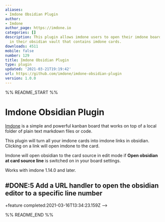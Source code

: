 ```yaml
---
aliases:
- Imdone Obsidian Plugin
author:
- Imdone
author_page: https://imdone.io
categories: []
description: This plugin allows imdone users to open their imdone board from a document
  in their obsidian vault that contains imdone cards.
downloads: 4511
mobile: false
number: 129
title: Imdone Obsidian Plugin
type: plugin
updated: '2021-03-21T19:19:42'
url: https://github.com/imdone/imdone-obsidian-plugin
version: 1.0.0
---
```


%% README_START %%

Imdone Obsidian Plugin
====

[Imdone](https://imdone.io) is a simple and powerful kanban board that works on top of a local folder of plain text markdown files or code.

This plugin will turn all your imdone cards into imdone links in obsidian. Clicking on a link will open imdone to the card.

Imdone will open obsidian to the card source in edit mode if **Open obsidian at card source line** is switched on in your board settings.

Works with imdone 1.14.0 and later.

<!-- 
# [Resources](#NOTE:10)
<card>
- [Open in finder](/)
- [imdone/imdone-obsidian-plugin](https://github.com/imdone/imdone-obsidian-plugin)
- [obsidianmd/obsidian-sample-plugin](https://github.com/obsidianmd/obsidian-sample-plugin)

<!--
created:2021-03-15T13:25:07.843Z
-->
</card>

## #DONE:5 Add a URL handler to open the obsidian editor to a specific line number
<card>

+feature completed:2021-03-16T13:34:23.159Z
</card>
-->

<!-- ## Obsidian Sample Plugin

This is a sample plugin for Obsidian (https://obsidian.md).

This project uses Typescript to provide type checking and documentation.
The repo depends on the latest plugin API (obsidian.d.ts) in Typescript Definition format, which contains TSDoc comments describing what it does.

**Note:** The Obsidian API is still in early alpha and is subject to change at any time!

This sample plugin demonstrates some of the basic functionality the plugin API can do.
- Changes the default font color to red using `styles.css`.
- Adds a ribbon icon, which shows a Notice when clicked.
- Adds a command "Open Sample Modal" which opens a Modal.
- Adds a plugin setting tab to the settings page.
- Registers a global click event and output 'click' to the console.
- Registers a global interval which logs 'setInterval' to the console.

### First time developing plugins?

Quick starting guide for new plugin devs:

- Make a copy of this repo as a template with the "Use this template" button.
- Clone your repo to a local development folder. For convenience, you can place this folder in your `.obsidian/plugin/your-plugin-name` folder.
- Install NodeJS, then run `npm i` in the command line under your repo folder.
- Run `npm run dev` to compile your plugin from `main.ts` to `main.js`.
- Make changes to `main.ts` (or create new `.ts` files). Those changes should be automatically compiled into `main.js`.
- Reload Obsidian to load the new version of your plugin.

### Releasing new releases

- Update your `manifest.json` with your new version number, such as `1.0.1`, and the minimum Obsidian version required for your latest release.
- Update your `versions.json` file with `"new-plugin-version": "minimum-obsidian-version"` so older versions of Obsidian can download an older version of your plugin that's compatible.
- Create new GitHub release using your new version number as the "Tag version". Use the exact version number, don't include a prefix `v`. See here for an example: https://github.com/obsidianmd/obsidian-sample-plugin/releases
- Upload the files `manifest.json`, `main.js`, `styles.css` as binary attachments.
- Publish the release.

### Adding your plugin to the community plugin list

- Publish an initial version.
- Make sure you have a `README.md` file in the root of your repo.
- Make a pull request at https://github.com/obsidianmd/obsidian-releases to add your plugin.

### How to use

- Clone this repo.
- `npm i` or `yarn` to install dependencies
- `npm run dev` to start compilation in watch mode.

### Manually installing the plugin

- Copy over `main.js`, `styles.css`, `manifest.json` to your vault `VaultFolder/.obsidian/plugins/your-plugin-id/`.

### API Documentation

See https://github.com/obsidianmd/obsidian-api -->


%% README_END %%